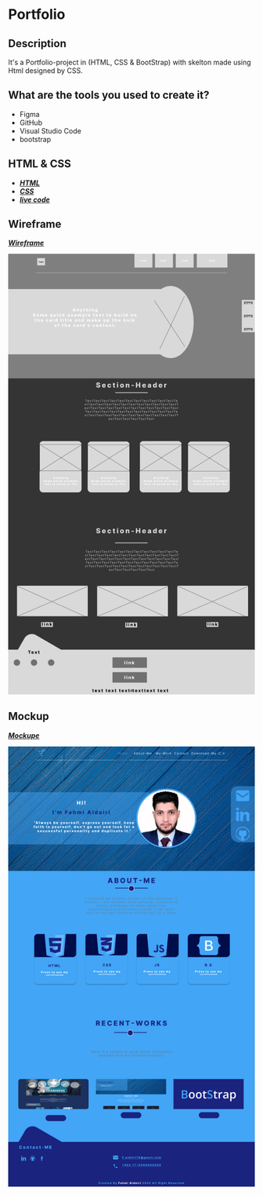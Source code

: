 # **Portfolio**
## **Description**
It's a Portfolio-project in (HTML, CSS & BootStrap) with skelton made using Html designed by CSS.

## What are the tools you used to create it? 
- Figma
- GitHub
- Visual Studio Code
- bootstrap

## HTML & CSS
- [***HTML***](../Html/Index.html)
- [***CSS***](../CSS/main.css)
- [***live code***](https://fahmi-aldairi.github.io/Portfolio/)

## **Wireframe** 
[***Wireframe***](https://www.figma.com/file/6yxKMtfVExgRZ8khtoH3Dt/Portfolio?node-id=0%3A1&t=vhA3AukOeS1PMnTT-1)

![Image-1](../image/Wireframe.png)


## **Mockup** 
[***Mockupe***](https://www.figma.com/file/6yxKMtfVExgRZ8khtoH3Dt/Portfolio?node-id=0%3A1&t=vhA3AukOeS1PMnTT-1)

![Image-1](../image/Mockup.png)
